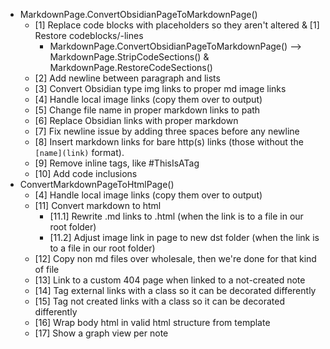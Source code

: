 
- MarkdownPage.ConvertObsidianPageToMarkdownPage()
  - [1] Replace code blocks with placeholders so they aren't altered & [1] Restore codeblocks/-lines
    - MarkdownPage.ConvertObsidianPageToMarkdownPage() --> MarkdownPage.StripCodeSections() & MarkdownPage.RestoreCodeSections()
  - [2] Add newline between paragraph and lists
  - [3] Convert Obsidian type img links to proper md image links
  - [4] Handle local image links (copy them over to output)
  - [5] Change file name in proper markdown links to path
  - [6] Replace Obsidian links with proper markdown
  - [7] Fix newline issue by adding three spaces before any newline
  - [8] Insert markdown links for bare http(s) links (those without the `[name](link)` format).
  - [9] Remove inline tags, like #ThisIsATag
  - [10] Add code inclusions
- ConvertMarkdownPageToHtmlPage()
  - [4] Handle local image links (copy them over to output) 
  - [11] Convert markdown to html
    - [11.1] Rewrite .md links to .html (when the link is to a file in our root folder)
    - [11.2] Adjust image link in page to new dst folder (when the link is to a file in our root folder)
  - [12] Copy non md files over wholesale, then we're done for that kind of file
  - [13] Link to a custom 404 page when linked to a not-created note
  - [14] Tag external links with a class so it can be decorated differently
  - [15] Tag not created links with a class so it can be decorated differently
  - [16] Wrap body html in valid html structure from template
  - [17] Show a graph view per note
